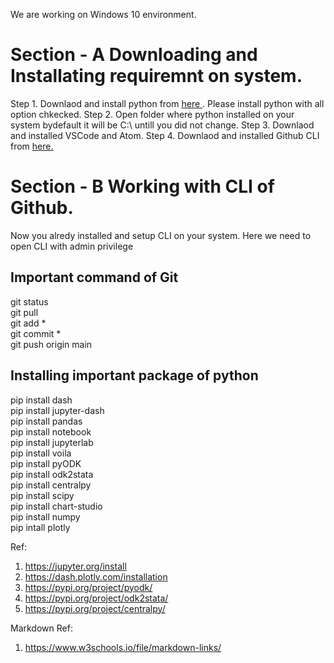 <!--- Installation of python --->

We are working on Windows 10 environment.

<h1>Section - A Downloading and Installating requiremnt on system.</h1>

Step 1. Downlaod and install python from <a href = "https://www.python.org/downloads/">here  </a>. Please install python with all option chkecked.
Step 2. Open folder where python installed on your system bydefault it will be C:\ untill you did not change.
Step 3. Downlaod and installed VSCode and Atom.
Step 4. Downlaod and installed Github CLI from <a href = "https://cli.github.com/">here.  </a>


<h1>Section - B Working with CLI of Github.</h1>

Now you alredy installed and setup CLI on your system. Here we need to open CLI with admin privilege

<h2> Important command of Git </h2>
git status  <br/>
git pull  <br/>
git add *  <br/>
git commit *  <br/>
git push origin main <br/>

<h2> Installing important package of python </h2>

pip install dash <br/>
pip install jupyter-dash <br/>
pip install pandas <br/>
pip install notebook <br/>
pip install jupyterlab <br/>
pip install voila <br/>
pip install pyODK <br/>
pip install odk2stata <br/>
pip install centralpy <br/>
pip install scipy <br/>
pip install chart-studio </br>
pip install numpy </br>
pip intall plotly </br>




Ref:
1. https://jupyter.org/install
2. https://dash.plotly.com/installation
3. https://pypi.org/project/pyodk/
4. https://pypi.org/project/odk2stata/
5. https://pypi.org/project/centralpy/






Markdown Ref:
1. https://www.w3schools.io/file/markdown-links/
